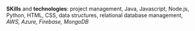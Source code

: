 __SKills__ and __technologies__: project management, Java, Javascript, Node.js, Python, HTML, CSS, data structures, relational database management, *AWS, Azure, Firebase, MongoDB*
